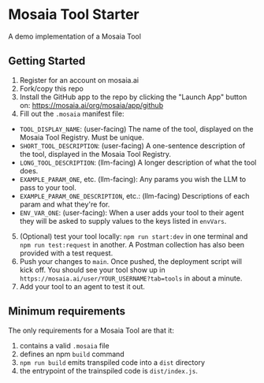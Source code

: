 # Mosaia Tool Starter
A demo implementation of a Mosaia Tool

## Getting Started
1. Register for an account on mosaia.ai
2. Fork/copy this repo
3. Install the GitHub app to the repo by clicking the "Launch App" button on: https://mosaia.ai/org/mosaia/app/github
4. Fill out the `.mosaia` manifest file:
- `TOOL_DISPLAY_NAME`: (user-facing) The name of the tool, displayed on the Mosaia Tool Registry. Must be unique.
- `SHORT_TOOL_DESCRIPTION`: (user-facing) A one-sentence description of the tool, displayed in the Mosaia Tool Registry.
- `LONG_TOOL_DESCRIPTION`: (llm-facing) A longer description of what the tool does.
- `EXAMPLE_PARAM_ONE`, etc. (llm-facing): Any params you wish the LLM to pass to your tool.
- `EXAMPLE_PARAM_ONE_DESCRIPTION`, etc.: (llm-facing) Descriptions of each param and what they're for.
- `ENV_VAR_ONE`: (user-facing): When a user adds your tool to their agent they will be asked to supply values to the keys listed in `envVars`.
5. (Optional) test your tool locally: `npm run start:dev` in one terminal and `npm run test:request` in another. A Postman collection has also been provided with a test request.
6. Push your changes to `main`. Once pushed, the deployment script will kick off. You should see your tool show up in `https://mosaia.ai/user/YOUR_USERNAME?tab=tools` in about a minute.
7. Add your tool to an agent to test it out.

## Minimum requirements
The only requirements for a Mosaia Tool are that it:
1. contains a valid `.mosaia` file
2. defines an npm `build` command
3. `npm run build` emits transpiled code into a `dist` directory
4. the entrypoint of the trainspiled code is `dist/index.js`.
